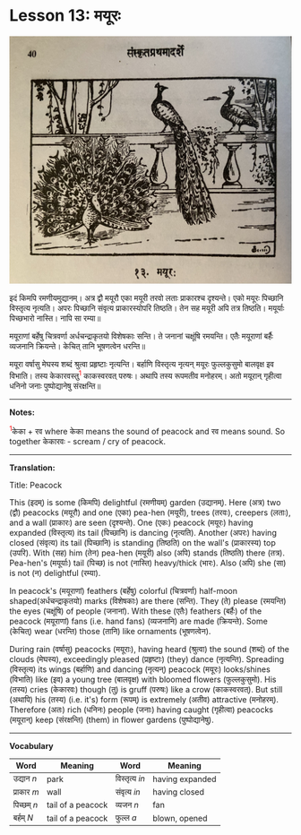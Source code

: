# Lesson 13: मयूरः

![Peacock picture](./images/r1l13.jpg)

इदं किमपि रमणीयमुद्यानम्। अत्र द्वौ मयूरौ एका मयूरी तरवो लताः प्राकारश्च दृश्यन्ते। एको मयूरः पिच्छानि विस्तृत्य नृत्यति। अपरः पिच्छानि संवृत्य प्राकारस्योपरि तिष्ठति। तेन सह मयूरी अपि तत्र तिष्ठति। मयूर्याः पिच्छभारो नास्ति। नापि सा रम्या॥

मयूराणां बर्हेषु चित्रवर्णा अर्धचन्द्राकृतयो विशेषकाः सन्ति। ते जनानां चक्षूंषि रमयन्ति। एतैः मयूराणां बर्हैः व्यजनानि क्रियन्ते। केचित् तानि भूषणत्वेन धरन्ति॥

मयूरा वर्षासु मेघस्य शब्दं श्रुत्वा प्रहृष्टाः नृत्यन्ति। बर्हाणि विस्तृत्य नृत्यन् मयूरः फुल्लकुसुमो बालवृक्ष इव विभाति। तस्य केकारवस्तु<span style="color:red"><sup>1</sup></span> काकस्वरवत् परुषः। अथापि तस्य रूपमतीव मनोहरम्। अतो मयूरान् गृहीत्वा धनिनो जनाः पुष्पोद्यानेषु संरक्षन्ति॥

---

**Notes:**


<span style="color:red"><sup>1</sup></span>केका + रव where केका means the sound of peacock and रव means sound. So together केकारवः - scream / cry of peacock.

---

**Translation:**

Title: Peacock

This (इदम्) is some (किमपि) delightful (रमणीयम्) garden (उद्यानम्). Here (अत्र) two (द्वौ) peacocks (मयूरौ) and one (एका) pea-hen (मयूरी), trees (तरवः), creepers (लताः), and a wall (प्राकारः) are seen (दृश्यन्ते). One (एकः) peacock (मयूरः) having expanded (विस्तृत्य) its tail (पिच्छानि) is dancing (नृत्यति). Another (अपरः) having closed (संवृत्य) its tail (पिच्छानि) is standing (तिष्ठति) on the wall's (प्राकारस्य) top (उपरि).  With (सह) him (तेन) pea-hen (मयूरी) also (अपि) stands (तिष्ठति) there (तत्र). Pea-hen's (मयूर्याः) tail (पिच्छ) is not (नास्ति) heavy/thick (भारः). Also (अपि) she (सा) is not (न) delightful (रम्या).

In peacock's (मयूराणां) feathers (बर्हेषु) colorful (चित्रवर्णा) half-moon shaped(अर्धचन्द्राकृतयो) marks (विशेषकाः) are there (सन्ति). They (ते) please (रमयन्ति) the eyes (चक्षूंषि) of people (जनानां). With these (एतैः) feathers (बर्हैः) of the peacock (मयूराणां) fans (i.e. hand fans) (व्यजनानि) are made (क्रियन्ते). Some (केचित्) wear (धरन्ति) those (तानि) like ornaments (भूषणत्वेन).


During rain (वर्षासु) peacocks (मयूराः), having heard (श्रुत्वा) the sound (शब्दं) of the clouds (मेघस्य), exceedingly pleased (प्रहृष्टाः) (they) dance (नृत्यन्ति). 
Spreading (विस्तृत्य) its wings (बर्हाणि) and dancing (नृत्यन्) peacock (मयूरः) looks/shines  (विभाति) like (इव) a young tree (बालवृक्ष) with bloomed flowers (फुल्लकुसुमो). His (तस्य) cries (केकारवः) though (तु) is gruff (परुषः) like a crow (काकस्वरवत्). But still (अथापि) his (तस्य) (i.e. it's) form (रूपम्)  is extremely (अतीव) attractive (मनोहरम्). Therefore (अतः) rich (धनिनः) people (जनाः) having caught (गृहीत्वा) peacocks (मयूरान्)  keep (संरक्षन्ति) (them) in flower gardens (पुष्पोद्यानेषु).

---

**Vocabulary**

| Word | Meaning | Word | Meaning |
| --- | --- | --- | --- |
| उद्यान *n* | park | विस्तृत्य *in* | having expanded |
| प्राकार *m* | wall | संवृत्य *in* | having closed |
| पिच्छम् *n* | tail of a peacock | व्यजन *n* | fan |
| बर्हम् *N* | tail of a peacock | फुल्ल *a* | blown, opened |
